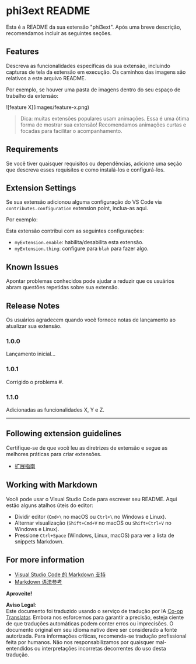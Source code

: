 <!--
CO_OP_TRANSLATOR_METADATA:
{
  "original_hash": "be0b2937160c486180ded27e4f14adeb",
  "translation_date": "2025-05-09T05:02:49+00:00",
  "source_file": "code/07.Lab/01/Apple/phi3ext/README.md",
  "language_code": "br"
}
-->
# phi3ext README

Esta é a README da sua extensão "phi3ext". Após uma breve descrição, recomendamos incluir as seguintes seções.

## Features

Descreva as funcionalidades específicas da sua extensão, incluindo capturas de tela da extensão em execução. Os caminhos das imagens são relativos a este arquivo README.

Por exemplo, se houver uma pasta de imagens dentro do seu espaço de trabalho da extensão:

\!\[feature X\]\(images/feature-x.png\)

> Dica: muitas extensões populares usam animações. Essa é uma ótima forma de mostrar sua extensão! Recomendamos animações curtas e focadas para facilitar o acompanhamento.

## Requirements

Se você tiver quaisquer requisitos ou dependências, adicione uma seção que descreva esses requisitos e como instalá-los e configurá-los.

## Extension Settings

Se sua extensão adicionou alguma configuração do VS Code via `contributes.configuration` extension point, inclua-as aqui.

Por exemplo:

Esta extensão contribui com as seguintes configurações:

* `myExtension.enable`: habilita/desabilita esta extensão.
* `myExtension.thing`: configure para `blah` para fazer algo.

## Known Issues

Apontar problemas conhecidos pode ajudar a reduzir que os usuários abram questões repetidas sobre sua extensão.

## Release Notes

Os usuários agradecem quando você fornece notas de lançamento ao atualizar sua extensão.

### 1.0.0

Lançamento inicial...

### 1.0.1

Corrigido o problema #.

### 1.1.0

Adicionadas as funcionalidades X, Y e Z.

---

## Following extension guidelines

Certifique-se de que você leu as diretrizes de extensão e segue as melhores práticas para criar extensões.

* [扩展指南](https://code.visualstudio.com/api/references/extension-guidelines?WT.mc_id=aiml-137032-kinfeylo)

## Working with Markdown

Você pode usar o Visual Studio Code para escrever seu README. Aqui estão alguns atalhos úteis do editor:

* Dividir editor (`Cmd+\` no macOS ou `Ctrl+\` no Windows e Linux).
* Alternar visualização (`Shift+Cmd+V` no macOS ou `Shift+Ctrl+V` no Windows e Linux).
* Pressione `Ctrl+Space` (Windows, Linux, macOS) para ver a lista de snippets Markdown.

## For more information

* [Visual Studio Code 的 Markdown 支持](http://code.visualstudio.com/docs/languages/markdown?WT.mc_id=aiml-137032-kinfeylo)
* [Markdown 语法参考](https://help.github.com/articles/markdown-basics/)

**Aproveite!**

**Aviso Legal**:  
Este documento foi traduzido usando o serviço de tradução por IA [Co-op Translator](https://github.com/Azure/co-op-translator). Embora nos esforcemos para garantir a precisão, esteja ciente de que traduções automáticas podem conter erros ou imprecisões. O documento original em seu idioma nativo deve ser considerado a fonte autorizada. Para informações críticas, recomenda-se tradução profissional feita por humanos. Não nos responsabilizamos por quaisquer mal-entendidos ou interpretações incorretas decorrentes do uso desta tradução.
